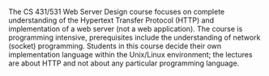 The CS 431/531 Web Server Design course focuses on complete understanding of the Hypertext Transfer Protocol (HTTP) and implementation of a web server (not a web application).
The course is programming intensive, prerequisites include the understanding of network (socket) programming.
Students in this course decide their own implementation language within the Unix/Linux environment; the lectures are about HTTP and not about any particular programming language.
